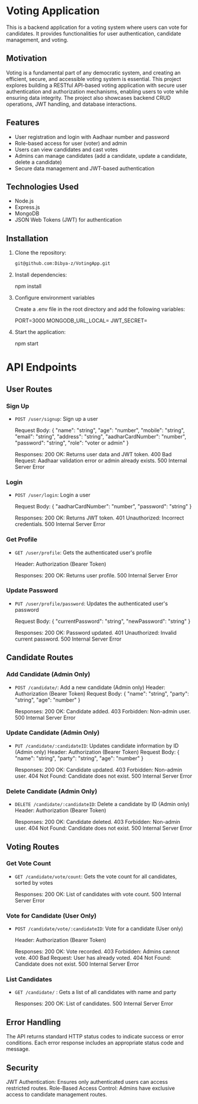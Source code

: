# Voting Application

This is a backend application for a voting system where users can vote for candidates. It provides functionalities for user authentication, candidate management, and voting.

## Motivation

Voting is a fundamental part of any democratic system, and creating an efficient, secure, and accessible voting system is essential. This project explores building a RESTful API-based voting application with secure user authentication and authorization mechanisms, enabling users to vote while ensuring data integrity. The project also showcases backend CRUD operations, JWT handling, and database interactions.

## Features

- User registration and login with Aadhaar number and password
- Role-based access for user (voter) and admin
- Users can view candidates and cast votes
- Admins can manage candidates (add a candidate, update a candidate, delete a candidate)
- Secure data management and JWT-based authentication

## Technologies Used

- Node.js
- Express.js
- MongoDB
- JSON Web Tokens (JWT) for authentication

## Installation

1. Clone the repository:

   ```bash
   git@github.com:Dibya-z/VotingApp.git

2. Install dependencies:

   npm install

3. Configure environment variables

   Create a .env file in the root directory and add the following variables:

   PORT=3000
   MONGODB_URL_LOCAL=<your-mongodb-url>
   JWT_SECRET=<your-jwt-secret>  

4. Start the application:

   npm start


# API Endpoints

## User Routes

### Sign Up
- `POST /user/signup`: Sign up a user

   Request Body:
   {
      "name": "string",
      "age": "number",
      "mobile": "string",
      "email": "string",
      "address": "string",
      "aadharCardNumber": "number",
      "password": "string",
      "role": "voter or admin"
   }

   Responses:
   200 OK: Returns user data and JWT token.
   400 Bad Request: Aadhaar validation error or admin already exists.
   500 Internal Server Error



### Login
- `POST /user/login`: Login a user

   Request Body:
   {
      "aadharCardNumber": "number",
      "password": "string"
   }

   Responses:
   200 OK: Returns JWT token.
   401 Unauthorized: Incorrect credentials.
   500 Internal Server Error

### Get Profile
- `GET /user/profile`: Gets the authenticated user's profile

   Header: Authorization (Bearer Token)

   Responses:
   200 OK: Returns user profile.
   500 Internal Server Error

### Update Password
- `PUT /user/profile/password`: Updates the authenticated user's password

   Request Body:
   {
      "currentPassword": "string",
      "newPassword": "string"
   }

   Responses:
   200 OK: Password updated.
   401 Unauthorized: Invalid current password.
   500 Internal Server Error

## Candidate Routes

### Add Candidate (Admin Only)
- `POST /candidate/`: Add a new candidate (Admin only)
   Header: Authorization (Bearer Token)
   Request Body:
   {
      "name": "string",
      "party": "string",
      "age": "number"
   }

   Responses:
   200 OK: Candidate added.
   403 Forbidden: Non-admin user.
   500 Internal Server Error


### Update Candidate (Admin Only)
- `PUT /candidate/:candidateID`: Updates candidate information by ID (Admin only)
   Header: Authorization (Bearer Token)
   Request Body:
   {
      "name": "string",
      "party": "string",
      "age": "number"
   }

   Responses:
   200 OK: Candidate updated.
   403 Forbidden: Non-admin user.
   404 Not Found: Candidate does not exist.
   500 Internal Server Error


### Delete Candidate (Admin Only)
- `DELETE /candidate/:candidateID`: Delete a candidate by ID (Admin only)
   Header: Authorization (Bearer Token)

   Responses:
   200 OK: Candidate deleted.
   403 Forbidden: Non-admin user.
   404 Not Found: Candidate does not exist.
   500 Internal Server Error

## Voting Routes

### Get Vote Count
- `GET /candidate/vote/count`: Gets the vote count for all candidates, sorted by votes

   Responses:
   200 OK: List of candidates with vote count.
   500 Internal Server Error

### Vote for Candidate (User Only)
- `POST /candidate/vote/:candidateID`: Vote for a candidate (User only)

   Header: Authorization (Bearer Token)

   Responses:
   200 OK: Vote recorded.
   403 Forbidden: Admins cannot vote.
   400 Bad Request: User has already voted.
   404 Not Found: Candidate does not exist.
   500 Internal Server Error

### List Candidates
- `GET /candidate/` : Gets a list of all candidates with name and party

   Responses:
   200 OK: List of candidates.
   500 Internal Server Error

## Error Handling

The API returns standard HTTP status codes to indicate success or error conditions. Each error response includes an appropriate status code and message.

## Security

JWT Authentication: Ensures only authenticated users can access restricted routes.
Role-Based Access Control: Admins have exclusive access to candidate management routes.